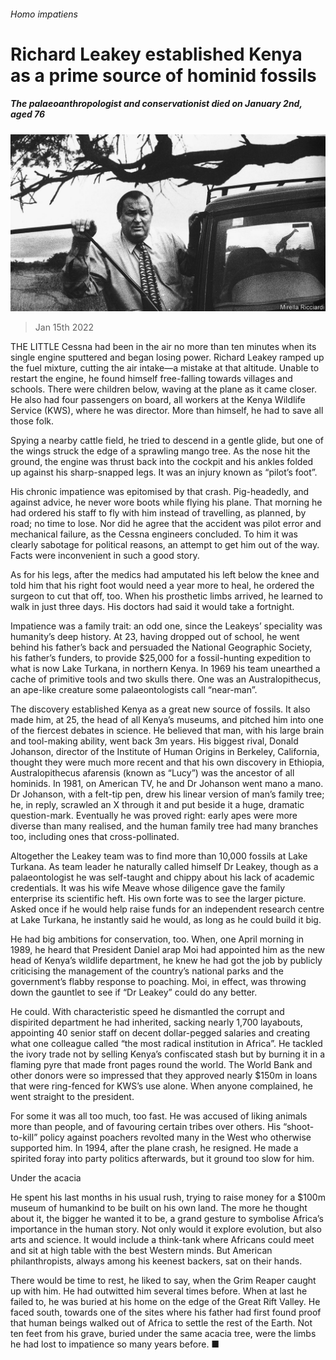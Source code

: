 ###### Homo impatiens

# Richard Leakey established Kenya as a prime source of hominid fossils 

##### The palaeoanthropologist and conservationist died on January 2nd, aged 76 

![image](images/20220115_OBP001_0.jpg) 

> Jan 15th 2022 

THE LITTLE Cessna had been in the air no more than ten minutes when its single engine sputtered and began losing power. Richard Leakey ramped up the fuel mixture, cutting the air intake—a mistake at that altitude. Unable to restart the engine, he found himself free-falling towards villages and schools. There were children below, waving at the plane as it came closer. He also had four passengers on board, all workers at the Kenya Wildlife Service (KWS), where he was director. More than himself, he had to save all those folk.

Spying a nearby cattle field, he tried to descend in a gentle glide, but one of the wings struck the edge of a sprawling mango tree. As the nose hit the ground, the engine was thrust back into the cockpit and his ankles folded up against his sharp-snapped legs. It was an injury known as “pilot’s foot”.


His chronic impatience was epitomised by that crash. Pig-headedly, and against advice, he never wore boots while flying his plane. That morning he had ordered his staff to fly with him instead of travelling, as planned, by road; no time to lose. Nor did he agree that the accident was pilot error and mechanical failure, as the Cessna engineers concluded. To him it was clearly sabotage for political reasons, an attempt to get him out of the way. Facts were inconvenient in such a good story.

As for his legs, after the medics had amputated his left below the knee and told him that his right foot would need a year more to heal, he ordered the surgeon to cut that off, too. When his prosthetic limbs arrived, he learned to walk in just three days. His doctors had said it would take a fortnight.

Impatience was a family trait: an odd one, since the Leakeys’ speciality was humanity’s deep history. At 23, having dropped out of school, he went behind his father’s back and persuaded the National Geographic Society, his father’s funders, to provide $25,000 for a fossil-hunting expedition to what is now Lake Turkana, in northern Kenya. In 1969 his team unearthed a cache of primitive tools and two skulls there. One was an Australopithecus, an ape-like creature some palaeontologists call “near-man”.

The discovery established Kenya as a great new source of fossils. It also made him, at 25, the head of all Kenya’s museums, and pitched him into one of the fiercest debates in science. He believed that man, with his large brain and tool-making ability, went back 3m years. His biggest rival, Donald Johanson, director of the Institute of Human Origins in Berkeley, California, thought they were much more recent and that his own discovery in Ethiopia, Australopithecus afarensis (known as “Lucy”) was the ancestor of all hominids. In 1981, on American TV, he and Dr Johanson went mano a mano. Dr Johanson, with a felt-tip pen, drew his linear version of man’s family tree; he, in reply, scrawled an X through it and put beside it a huge, dramatic question-mark. Eventually he was proved right: early apes were more diverse than many realised, and the human family tree had many branches too, including ones that cross-pollinated.

Altogether the Leakey team was to find more than 10,000 fossils at Lake Turkana. As team leader he naturally called himself Dr Leakey, though as a palaeontologist he was self-taught and chippy about his lack of academic credentials. It was his wife Meave whose diligence gave the family enterprise its scientific heft. His own forte was to see the larger picture. Asked once if he would help raise funds for an independent research centre at Lake Turkana, he instantly said he would, as long as he could build it big.

He had big ambitions for conservation, too. When, one April morning in 1989, he heard that President Daniel arap Moi had appointed him as the new head of Kenya’s wildlife department, he knew he had got the job by publicly criticising the management of the country’s national parks and the government’s flabby response to poaching. Moi, in effect, was throwing down the gauntlet to see if “Dr Leakey” could do any better.

He could. With characteristic speed he dismantled the corrupt and dispirited department he had inherited, sacking nearly 1,700 layabouts, appointing 40 senior staff on decent dollar-pegged salaries and creating what one colleague called “the most radical institution in Africa”. He tackled the ivory trade not by selling Kenya’s confiscated stash but by burning it in a flaming pyre that made front pages round the world. The World Bank and other donors were so impressed that they approved nearly $150m in loans that were ring-fenced for KWS’s use alone. When anyone complained, he went straight to the president.

For some it was all too much, too fast. He was accused of liking animals more than people, and of favouring certain tribes over others. His “shoot-to-kill” policy against poachers revolted many in the West who otherwise supported him. In 1994, after the plane crash, he resigned. He made a spirited foray into party politics afterwards, but it ground too slow for him.

Under the acacia

He spent his last months in his usual rush, trying to raise money for a $100m museum of humankind to be built on his own land. The more he thought about it, the bigger he wanted it to be, a grand gesture to symbolise Africa’s importance in the human story. Not only would it explore evolution, but also arts and science. It would include a think-tank where Africans could meet and sit at high table with the best Western minds. But American philanthropists, always among his keenest backers, sat on their hands.

There would be time to rest, he liked to say, when the Grim Reaper caught up with him. He had outwitted him several times before. When at last he failed to, he was buried at his home on the edge of the Great Rift Valley. He faced south, towards one of the sites where his father had first found proof that human beings walked out of Africa to settle the rest of the Earth. Not ten feet from his grave, buried under the same acacia tree, were the limbs he had lost to impatience so many years before. ■

